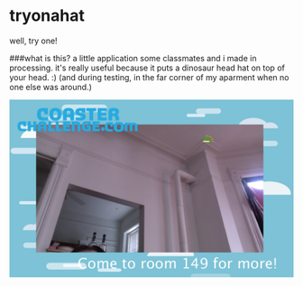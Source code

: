 # tryonahat
well, try one!

###what is this?
a little application some classmates and i made in processing.
it's really useful because it puts a dinosaur head hat on top of your head. :)
(and during testing, in the far corner  of my aparment when no one else was around.)

![ScreenShot](https://raw.githubusercontent.com/sheminusminus/tryonahat/master/Screen%20Shot%202016-05-10%20at%201.32.21%20PM.png)
